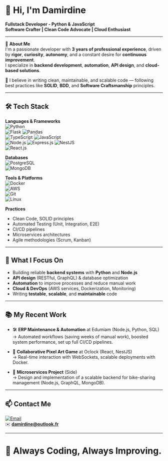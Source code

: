 # 👋 Hi, I'm Damirdine

**Fullstack Developer - Python & JavaScript**  
**Software Crafter | Clean Code Advocate | Cloud Enthusiast**

---

🎯 **About Me**  
I'm a passionate developer with **3 years of professional experience**, driven by **rigor**, **curiosity**, **autonomy**, and a constant desire for **continuous improvement**.  
I specialize in **backend development**, **automation**, **API design**, and **cloud-based solutions**.

💬 I believe in writing clean, maintainable, and scalable code — following best practices like **SOLID**, **BDD**, and **Software Craftsmanship** principles.

---

## 🛠️ Tech Stack

**Languages & Frameworks**  
![Python](https://img.shields.io/badge/python-3776AB?style=for-the-badge&logo=python&logoColor=white)  
![Flask](https://img.shields.io/badge/flask-000000?style=for-the-badge&logo=flask&logoColor=white) ![Pandas](https://img.shields.io/badge/pandas-150458?style=for-the-badge&logo=pandas&logoColor=white)  
![TypeScript](https://img.shields.io/badge/typescript-007ACC?style=for-the-badge&logo=typescript&logoColor=white) ![JavaScript](https://img.shields.io/badge/javascript-F7DF1E?style=for-the-badge&logo=javascript&logoColor=black)  
![Node.js](https://img.shields.io/badge/node.js-339933?style=for-the-badge&logo=nodedotjs&logoColor=white) ![Express.js](https://img.shields.io/badge/express.js-404d59?style=for-the-badge&logo=express&logoColor=white) ![NestJS](https://img.shields.io/badge/nestjs-E0234E?style=for-the-badge&logo=nestjs&logoColor=white)  
![React.js](https://img.shields.io/badge/react-20232a?style=for-the-badge&logo=react&logoColor=61DAFB)

**Databases**  
![PostgreSQL](https://img.shields.io/badge/postgresql-336791?style=for-the-badge&logo=postgresql&logoColor=white)  
![MongoDB](https://img.shields.io/badge/mongodb-47A248?style=for-the-badge&logo=mongodb&logoColor=white)

**Tools & Platforms**  
![Docker](https://img.shields.io/badge/docker-2496ED?style=for-the-badge&logo=docker&logoColor=white)  
![AWS](https://img.shields.io/badge/AWS-FF9900?style=for-the-badge&logo=amazonaws&logoColor=white)  
![Git](https://img.shields.io/badge/git-F05032?style=for-the-badge&logo=git&logoColor=white)  
![Linux](https://img.shields.io/badge/linux-FCC624?style=for-the-badge&logo=linux&logoColor=black)

**Practices**  
- Clean Code, SOLID principles
- Automated Testing (Unit, Integration, E2E)
- CI/CD pipelines
- Microservices architectures
- Agile methodologies (Scrum, Kanban)

---

## 🧠 What I Focus On

- Building reliable **backend systems** with **Python** and **Node.js**  
- **API design** (RESTful, GraphQL) & database optimization  
- **Automation** to improve processes and reduce manual work  
- **Cloud & DevOps** (AWS services, Dockerization, Monitoring)  
- Writing **testable**, **scalable**, and **maintainable** code

---

## 📚 My Recent Work
- 🛠️ **ERP Maintenance & Automation** at Edumiam (Node.js, Python, SQL)  
  → Automated workflows (saving weeks of manual work), boosted system performance, set up full CI/CD pipelines.

- 🎨 **Collaborative Pixel Art Game** at Oclock (React, NestJS)  
  → Real-time interaction with WebSockets, scalable deployments with Docker.

- 🚀 **Microservices Project** (Side)  
  → Design and implementation of a scalable backend for bike-sharing management (Node.js, GraphQL, MongoDB).

---

## 📫 Contact Me
[![Email](https://img.shields.io/badge/Email-0078D4?style=for-the-badge&logo=microsoftoutlook&logoColor=white)](mailto:damirdine@outlook.fr)  
✉️ **damirdine@outlook.fr**

---

# 🐍 Always Coding, Always Improving.

